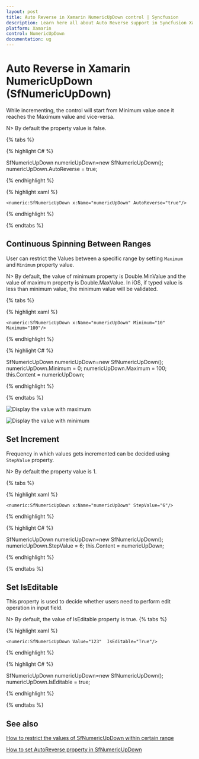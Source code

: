 ```yaml
---
layout: post
title: Auto Reverse in Xamarin NumericUpDown control | Syncfusion
description: Learn here all about Auto Reverse support in Syncfusion Xamarin NumericUpDown (SfNumericUpDown) control and more.
platform: Xamarin
control: NumericUpDown
documentation: ug
---
```

# Auto Reverse in Xamarin NumericUpDown (SfNumericUpDown)

While incrementing, the control will start from Minimum value once it reaches the Maximum value and vice-versa.

N> By default the property value is false.

{% tabs %}

{% highlight C# %}

SfNumericUpDown numericUpDown=new SfNumericUpDown();
numericUpDown.AutoReverse = true;

{% endhighlight %}

{% highlight xaml %}

	<numeric:SfNumericUpDown x:Name="numericUpDown" AutoReverse="true"/>
	
{% endhighlight %}

{% endtabs %}

## Continuous Spinning Between Ranges

User can restrict the Values between a specific range by setting `Maximum` and `Minimum` property value.

N> By default, the value of minimum property is Double.MinValue and the value of maximum property is Double.MaxValue.
In iOS, if typed value is less than minimum value, the minimum value will be validated.

{% tabs %}

{% highlight xaml %}

	<numeric:SfNumericUpDown x:Name="numericUpDown" Minimum="10" Maximum="100"/>
	
{% endhighlight %}

{% highlight C# %}

SfNumericUpDown numericUpDown=new SfNumericUpDown();
numericUpDown.Minimum = 0;
numericUpDown.Maximum = 100;
this.Content = numericUpDown;

{% endhighlight %}

{% endtabs %}

![Display the value with maximum](images/maximum.png)

![Display the value with minimum](images/minimum.png)

## Set Increment

Frequency in which values gets incremented can be decided using `StepValue` property.

N> By default the property value is 1.

{% tabs %}

{% highlight xaml %}

	<numeric:SfNumericUpDown x:Name="numericUpDown" StepValue="6"/>
	
{% endhighlight %}

{% highlight C# %}

SfNumericUpDown numericUpDown=new SfNumericUpDown();
numericUpDown.StepValue = 6;
this.Content = numericUpDown;

{% endhighlight %}

{% endtabs %}

## Set IsEditable

This property is used to decide whether users need to perform edit operation in input field.

N> By default, the value of IsEditable property is true.
{% tabs %}

{% highlight xaml %}

	<numeric:SfNumericUpDown Value="123"  IsEditable="True"/>
	
{% endhighlight %}

{% highlight C# %}

SfNumericUpDown numericUpDown=new SfNumericUpDown();
numericUpDown.IsEditable = true;

{% endhighlight %}

{% endtabs %}

## See also

[How to restrict the values of SfNumericUpDown within certain range](https://www.syncfusion.com/kb/7687/how-to-restrict-the-values-of-sfnumericupdown-within-certain-range)

[How to set AutoReverse property in SfNumericUpDown](https://www.syncfusion.com/kb/7686/how-to-set-autoreverse-property-in-sfnumericupdown)
